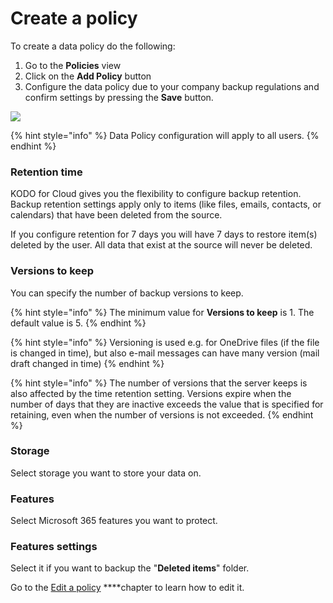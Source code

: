 # Create a policy

To create a data policy do the following:

1. Go to the **Policies** view
2. Click on the **Add Policy** button
3. Configure the data policy due to your company backup regulations and confirm settings by pressing the **Save** button.

![](https://gblobscdn.gitbook.com/assets%2F-MARp0PEmGx7WatFFC6-%2F-MXboVFGPjNHGdtVEMVk%2F-MXcLG_Z7iK-80lBk7em%2Fimage.png?alt=media&token=8e497eb4-2da5-47b3-8f7c-23ae608b14a7)

{% hint style="info" %}
Data Policy configuration will apply to all users.
{% endhint %}

### Retention time <a id="retention-time"></a>

KODO for Cloud gives you the flexibility to configure backup retention. Backup retention settings apply only to items \(like files, emails, contacts, or calendars\) that have been deleted from the source.

If you configure retention for 7 days you will have 7 days to restore item\(s\) deleted by the user. All data that exist at the source will never be deleted.

### Versions to keep <a id="versions-to-keep"></a>

You can specify the number of backup versions to keep.

{% hint style="info" %}
The minimum value for **Versions to keep** is 1. The default value is 5.
{% endhint %}

{% hint style="info" %}
Versioning is used e.g. for OneDrive files \(if the file is changed in time\), but also e-mail messages can have many version \(mail draft changed in time\)
{% endhint %}

{% hint style="info" %}
The number of versions that the server keeps is also affected by the time retention setting. Versions expire when the number of days that they are inactive exceeds the value that is specified for retaining, even when the number of versions is not exceeded.
{% endhint %}

### Storage

Select storage you want to store your data on.

### Features

Select Microsoft 365 features you want to protect.

### Features settings

Select it if you want to backup the "**Deleted items**" folder.

Go to the [Edit a policy](../../../../administration/policies/edit-a-policy.md) ****chapter to learn how to edit it.

